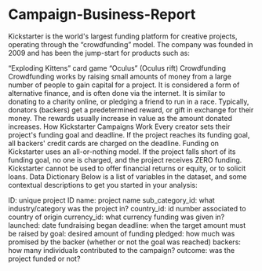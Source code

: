 # Campaign-Business-Report
Kickstarter is the world's largest funding platform for creative projects, operating through the “crowdfunding” model. The company was founded in 2009 and has been the jump-start for products such as:

“Exploding Kittens” card game
“Oculus” (Oculus rift)
Crowdfunding
Crowdfunding works by raising small amounts of money from a large number of people to gain capital for a project.
It is considered a form of alternative finance, and is often done via the internet.
It is similar to donating to a charity online, or pledging a friend to run in a race. Typically, donators (backers) get a predetermined reward, or gift in exchange for their money.
The rewards usually increase in value as the amount donated increases.
How Kickstarter Campaigns Work
Every creator sets their project's funding goal and deadline.
If the project reaches its funding goal, all backers' credit cards are charged on the deadline.
Funding on Kickstarter uses an all-or-nothing model. If the project falls short of its funding goal, no one is charged, and the project receives ZERO funding.
Kickstarter cannot be used to offer financial returns or equity, or to solicit loans.
Data Dictionary
Below is a list of variables in the dataset, and some contextual descriptions to get you started in your analysis:

ID: unique project ID
name: project name
sub_category_id: what industry/category was the project in?
country_id: id number associated to country of origin
currency_id: what currency funding was given in?
launched: date fundraising began
deadline: when the target amount must be raised by
goal: desired amount of funding
pledged: how much was promised by the backer (whether or not the goal was reached)
backers: how many individuals contributed to the campaign?
outcome: was the project funded or not?
